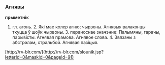 ### Агнявы
**прыметнік**

1. гл. агонь. 2. Які мае колер агню; чырвоны. Агнявыя валаконцы ткуцца ў шоўк чырвоны. 3. пераноснае значэнне: Палымяны, гарачы, парывісты. Агнявая прамова. Агнявое слова. 4. Звязаны з абстрэлам, стральбой. Агнявая пазіцыя.

<a rel="author">[http://rv-blr.com/](http://rv-blr.com/slounik.jsp?letterId=0&maskId=0&pageId=91)</a>
